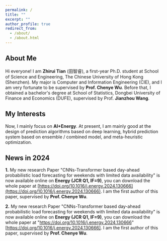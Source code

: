 ```yaml
---
permalink: /
title: ""
excerpt: ""
author_profile: true
redirect_from: 
  - /about/
  - /about.html
---
```

## About Me

Hi everyone! I am **Zhirui Tian** (田智睿), a first-year Ph.D. student at School of Science and Engineering, The Chinese University of Hong Kong (Shenzhen). My major is Computer and Information Engineering (CIE), and I am very fortunate to be supervised by **Prof. Chenye Wu**. Before that, I obtained a bachelor's degree at School of Statistics, Dongbei University of Finance and Economics (DUFE), supervised by Prof. **Jianzhou Wang**. 

## My Interests

Now, I mainly focus on **AI+Energy**. At present, I am mainly good at the design of prediction algorithms based on deep learning, hybrid prediction system based on ensemble / combined model, and meta-heuristic optimization.

## News in 2024

**1.** My new research Paper "CNNs-Transformer based day-ahead probabilistic load forecasting for weekends with limited data availability" is now available online on **Energy (JCR Q1, IF=9)**, you can download the whole paper at [https://doi.org/10.1016/j.energy.2024.130666](https://doi.org/10.1016/j.energy.2024.130666). I am the first author of this paper, supervised by **Prof. Chenye Wu**.

**2.** My new research Paper "CNNs-Transformer based day-ahead probabilistic load forecasting for weekends with limited data availability" is now available online on **Energy (JCR Q1, IF=9)**, you can download the whole paper at "https://doi.org/10.1016/j.energy.2024.130666" [https://doi.org/10.1016/j.energy.2024.130666]. I am the first author of this paper, supervised by **Prof. Chenye Wu**.


